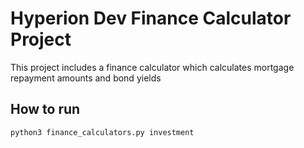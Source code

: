 # Hyperion Dev Finance Calculator Project 

This project includes a finance calculator which calculates mortgage repayment amounts and bond yields

## How to run 

```
python3 finance_calculators.py investment
```